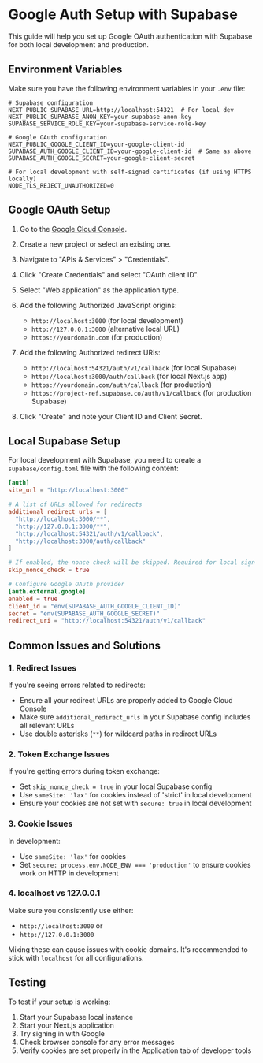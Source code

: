 # Google Auth Setup with Supabase

This guide will help you set up Google OAuth authentication with Supabase for both local development and production.

## Environment Variables

Make sure you have the following environment variables in your `.env` file:

```
# Supabase configuration
NEXT_PUBLIC_SUPABASE_URL=http://localhost:54321  # For local dev
NEXT_PUBLIC_SUPABASE_ANON_KEY=your-supabase-anon-key
SUPABASE_SERVICE_ROLE_KEY=your-supabase-service-role-key

# Google OAuth configuration
NEXT_PUBLIC_GOOGLE_CLIENT_ID=your-google-client-id
SUPABASE_AUTH_GOOGLE_CLIENT_ID=your-google-client-id  # Same as above
SUPABASE_AUTH_GOOGLE_SECRET=your-google-client-secret

# For local development with self-signed certificates (if using HTTPS locally)
NODE_TLS_REJECT_UNAUTHORIZED=0
```

## Google OAuth Setup

1. Go to the [Google Cloud Console](https://console.cloud.google.com/).
2. Create a new project or select an existing one.
3. Navigate to "APIs & Services" > "Credentials".
4. Click "Create Credentials" and select "OAuth client ID".
5. Select "Web application" as the application type.
6. Add the following Authorized JavaScript origins:
   - `http://localhost:3000` (for local development)
   - `http://127.0.0.1:3000` (alternative local URL)
   - `https://yourdomain.com` (for production)

7. Add the following Authorized redirect URIs:
   - `http://localhost:54321/auth/v1/callback` (for local Supabase)
   - `http://localhost:3000/auth/callback` (for local Next.js app)
   - `https://yourdomain.com/auth/callback` (for production)
   - `https://project-ref.supabase.co/auth/v1/callback` (for production Supabase)

8. Click "Create" and note your Client ID and Client Secret.

## Local Supabase Setup

For local development with Supabase, you need to create a `supabase/config.toml` file with the following content:

```toml
[auth]
site_url = "http://localhost:3000"

# A list of URLs allowed for redirects
additional_redirect_urls = [
  "http://localhost:3000/**",
  "http://127.0.0.1:3000/**",
  "http://localhost:54321/auth/v1/callback",
  "http://localhost:3000/auth/callback"
]

# If enabled, the nonce check will be skipped. Required for local sign in with Google auth.
skip_nonce_check = true

# Configure Google OAuth provider
[auth.external.google]
enabled = true
client_id = "env(SUPABASE_AUTH_GOOGLE_CLIENT_ID)"
secret = "env(SUPABASE_AUTH_GOOGLE_SECRET)"
redirect_uri = "http://localhost:54321/auth/v1/callback"
```

## Common Issues and Solutions

### 1. Redirect Issues

If you're seeing errors related to redirects:
- Ensure all your redirect URLs are properly added to Google Cloud Console
- Make sure `additional_redirect_urls` in your Supabase config includes all relevant URLs
- Use double asterisks (`**`) for wildcard paths in redirect URLs

### 2. Token Exchange Issues

If you're getting errors during token exchange:
- Set `skip_nonce_check = true` in your local Supabase config
- Use `sameSite: 'lax'` for cookies instead of 'strict' in local development
- Ensure your cookies are not set with `secure: true` in local development

### 3. Cookie Issues

In development:
- Use `sameSite: 'lax'` for cookies
- Set `secure: process.env.NODE_ENV === 'production'` to ensure cookies work on HTTP in development

### 4. localhost vs 127.0.0.1

Make sure you consistently use either:
- `http://localhost:3000` or
- `http://127.0.0.1:3000`

Mixing these can cause issues with cookie domains. It's recommended to stick with `localhost` for all configurations.

## Testing

To test if your setup is working:
1. Start your Supabase local instance
2. Start your Next.js application
3. Try signing in with Google
4. Check browser console for any error messages
5. Verify cookies are set properly in the Application tab of developer tools 